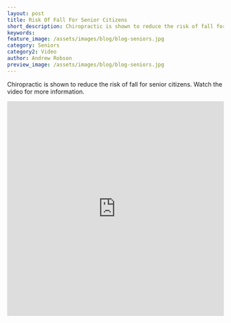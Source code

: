 ```yaml
---
layout: post
title: Risk Of Fall For Senior Citizens
short_description: Chiropractic is shown to reduce the risk of fall for senior citizens.
keywords:
feature_image: /assets/images/blog/blog-seniors.jpg
category: Seniors
category2: Video
author: Andrew Robson
preview_image: /assets/images/blog/blog-seniors.jpg
---
```


Chiropractic is shown to reduce the risk of fall for senior citizens. Watch the video for more information.


<iframe width="100%" height="500" src="https://www.youtube.com/embed/Cs9FHh4uSDQ" frameborder="0" allow="accelerometer; autoplay; encrypted-media; gyroscope; picture-in-picture" allowfullscreen></iframe>
